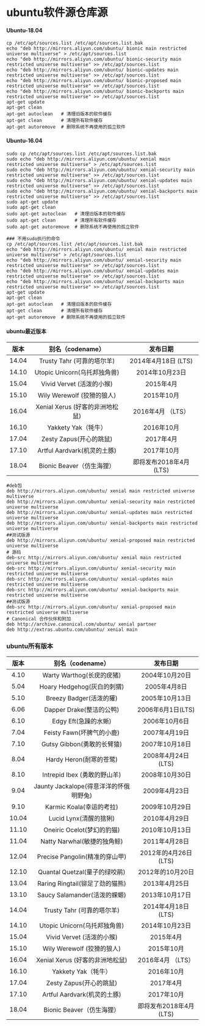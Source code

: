 # ubuntu软件源仓库源

#### Ubuntu-18.04
```
cp /etc/apt/sources.list /etc/apt/sources.list.bak
echo "deb http://mirrors.aliyun.com/ubuntu/ bionic main restricted universe multiverse" > /etc/apt/sources.list
echo "deb http://mirrors.aliyun.com/ubuntu/ bionic-security main restricted universe multiverse" >> /etc/apt/sources.list
echo "deb http://mirrors.aliyun.com/ubuntu/ bionic-updates main restricted universe multiverse" >> /etc/apt/sources.list
echo "deb http://mirrors.aliyun.com/ubuntu/ bionic-proposed main restricted universe multiverse" >> /etc/apt/sources.list
echo "deb http://mirrors.aliyun.com/ubuntu/ bionic-backports main restricted universe multiverse" >> /etc/apt/sources.list
apt-get update
apt-get clean
apt-get autoclean   # 清理旧版本的软件缓存
apt-get clean       # 清理所有软件缓存
apt-get autoremove  # 删除系统不再使用的孤立软件
```


#### Ubuntu-16.04
```
sudo cp /etc/apt/sources.list /etc/apt/sources.list.bak
sudo echo "deb http://mirrors.aliyun.com/ubuntu/ xenial main restricted universe multiverse" > /etc/apt/sources.list
sudo echo "deb http://mirrors.aliyun.com/ubuntu/ xenial-security main restricted universe multiverse" >> /etc/apt/sources.list
sudo echo "deb http://mirrors.aliyun.com/ubuntu/ xenial-updates main restricted universe multiverse" >> /etc/apt/sources.list
sudo echo "deb http://mirrors.aliyun.com/ubuntu/ xenial-backports main restricted universe multiverse" >> /etc/apt/sources.list
sudo apt-get update
sudo apt-get clean
sudo apt-get autoclean   # 清理旧版本的软件缓存
sudo apt-get clean       # 清理所有软件缓存
sudo apt-get autoremove  # 删除系统不再使用的孤立软件

### 不用sudo执行的命令
cp /etc/apt/sources.list /etc/apt/sources.list.bak
echo "deb http://mirrors.aliyun.com/ubuntu/ xenial main restricted universe multiverse" > /etc/apt/sources.list
echo "deb http://mirrors.aliyun.com/ubuntu/ xenial-security main restricted universe multiverse" >> /etc/apt/sources.list
echo "deb http://mirrors.aliyun.com/ubuntu/ xenial-updates main restricted universe multiverse" >> /etc/apt/sources.list
echo "deb http://mirrors.aliyun.com/ubuntu/ xenial-backports main restricted universe multiverse" >> /etc/apt/sources.list
apt-get update
apt-get clean
apt-get autoclean   # 清理旧版本的软件缓存
apt-get clean       # 清理所有软件缓存
apt-get autoremove  # 删除系统不再使用的孤立软件
```

#### ubuntu最近版本
版本 | 别名（codename）| 发布日期
:---:|:---:|:---:
14.04 | Trusty Tahr (可靠的塔尔羊) | 2014年4月18日 (LTS)
14.10 | Utopic Unicorn(乌托邦独角兽) | 2014年10月23日
15.04 | Vivid Vervet (活泼的小猴) | 2015年4月
15.10 | Wily Werewolf (狡猾的狼人) | 2015年10月
16.04 | Xenial Xerus (好客的非洲地松鼠) | 2016年4月 （LTS）
16.10 | Yakkety Yak（牦牛） | 2016年10月
17.04 | Zesty Zapus(开心的跳鼠) | 2017年4月
17.10 | Artful Aardvark(机灵的土豚) | 2017年10月
18.04 | Bionic Beaver（仿生海狸） | 即将发布2018年4月(LTS)

```
#deb包
deb http://mirrors.aliyun.com/ubuntu/ xenial main restricted universe multiverse
deb http://mirrors.aliyun.com/ubuntu/ xenial-security main restricted universe multiverse
deb http://mirrors.aliyun.com/ubuntu/ xenial-updates main restricted universe multiverse
deb http://mirrors.aliyun.com/ubuntu/ xenial-backports main restricted universe multiverse
##测试版源
deb http://mirrors.aliyun.com/ubuntu/ xenial-proposed main restricted universe multiverse
# 源码
deb-src http://mirrors.aliyun.com/ubuntu/ xenial main restricted universe multiverse
deb-src http://mirrors.aliyun.com/ubuntu/ xenial-security main restricted universe multiverse
deb-src http://mirrors.aliyun.com/ubuntu/ xenial-updates main restricted universe multiverse
deb-src http://mirrors.aliyun.com/ubuntu/ xenial-backports main restricted universe multiverse
##测试版源
deb-src http://mirrors.aliyun.com/ubuntu/ xenial-proposed main restricted universe multiverse
# Canonical 合作伙伴和附加
deb http://archive.canonical.com/ubuntu/ xenial partner
deb http://extras.ubuntu.com/ubuntu/ xenial main
```

### ubuntu所有版本
版本 | 别名（codename）| 发布日期
:---:|:---:|:---:
4.10 | Warty Warthog(长疣的疣猪) | 2004年10月20日
5.04 | Hoary Hedgehog(灰白的刺猬) | 2005年4月8日
5.10 | Breezy Badger(活泼的獾) | 2005年10月13日
6.06 | Dapper Drake(整洁的公鸭) | 2006年6月1日(LTS)
6.10 | Edgy Eft(急躁的水蜥) | 2006年10月6日
7.04 | Feisty Fawn(坏脾气的小鹿) | 2007年4月19日
7.10 | Gutsy Gibbon(勇敢的长臂猿) | 2007年10月18日
8.04 | Hardy Heron(耐寒的苍鹭) | 2008年4月24日(LTS)
8.10 | Intrepid Ibex (勇敢的野山羊) | 2008年10月30日
9.04 | Jaunty Jackalope(得意洋洋的怀俄明野兔) | 2009年4月23日
9.10 | Karmic Koala(幸运的考拉) | 2009年10月29日
10.04 | Lucid Lynx(清醒的猞猁) | 2010年4月29日
11.10 | Oneiric Ocelot(梦幻的豹猫) | 2010年10月13日
11.04 | Natty Narwhal(敏捷的独角鲸) | 2011年4月28日
12.04 | Precise Pangolin(精准的穿山甲) | 2012年的4月26日(LTS)
12.10 | Quantal Quetzal(量子的绿咬鹃) | 2012年的10月20日
13.04 | Raring Ringtail(铆足了劲的猫熊) | 2013年4月25日
13.10 | Saucy Salamander(活泼的蝾螈) | 2013年10月17日
14.04 | Trusty Tahr (可靠的塔尔羊) | 2014年4月18日 (LTS)
14.10 | Utopic Unicorn(乌托邦独角兽) | 2014年10月23日
15.04 | Vivid Vervet (活泼的小猴) | 2015年4月
15.10 | Wily Werewolf (狡猾的狼人) | 2015年10月
16.04 | Xenial Xerus (好客的非洲地松鼠) | 2016年4月 （LTS）
16.10 | Yakkety Yak（牦牛） | 2016年10月
17.04 | Zesty Zapus(开心的跳鼠) | 2017年4月
17.10 | Artful Aardvark(机灵的土豚) | 2017年10月
18.04 | Bionic Beaver（仿生海狸） | 即将发布2018年4月(LTS)